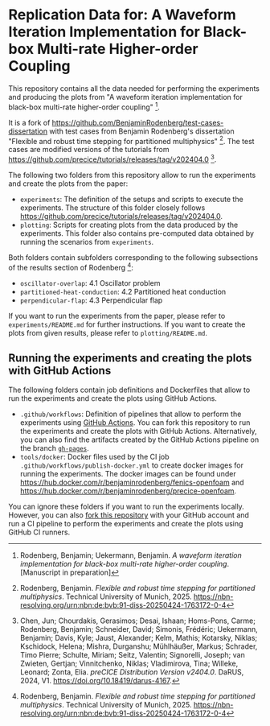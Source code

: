 # Replication Data for: A Waveform Iteration Implementation for Black-box Multi-rate Higher-order Coupling

This repository contains all the data needed for performing the experiments and producing the plots from "A waveform iteration implementation for black-box multi-rate higher-order coupling" [^RodenbergUekermann2025].

It is a fork of https://github.com/BenjaminRodenberg/test-cases-dissertation with test cases from Benjamin Rodenberg's dissertation "Flexible and robust time stepping for partitioned multiphysics" [^Rodenberg2025]. The test cases are modified versions of the tutorials from https://github.com/precice/tutorials/releases/tag/v202404.0 [^Chen2024].

The following two folders from this repository allow to run the experiments and create the plots from the paper:

* `experiments`: The definition of the setups and scripts to execute the experiments. The structure of this folder closely follows https://github.com/precice/tutorials/releases/tag/v202404.0.
* `plotting`: Scripts for creating plots from the data produced by the experiments. This folder also contains pre-computed data obtained by running the scenarios from `experiments`.

Both folders contain subfolders corresponding to the following subsections of the results section of Rodenberg [^Rodenberg2025]:

* `oscillator-overlap`: 4.1 Oscillator problem
* `partitioned-heat-conduction`: 4.2 Partitioned heat conduction
* `perpendicular-flap`: 4.3 Perpendicular flap

If you want to run the experiments from the paper, please refer to `experiments/README.md` for further instructions. If you want to create the plots from given results, please refer to `plotting/README.md`.

## Running the experiments and creating the plots with GitHub Actions

The following folders contain job definitions and Dockerfiles that allow to run the experiments and create the plots using GitHub Actions.

* `.github/workflows`: Definition of pipelines that allow to perform the experiments using [GitHub Actions](https://github.com/features/actions). You can fork this repository to run the experiments and create the plots with GitHub Actions. Alternatively, you can also find the artifacts created by the GitHub Actions pipeline on the branch [`gh-pages`](https://github.com/BenjaminRodenberg/test-cases-dissertation/tree/gh-pages).
* `tools/docker`: Docker files used by the CI job `.github/workflows/publish-docker.yml` to create docker images for running the experiments. The docker images can be found under https://hub.docker.com/r/benjaminrodenberg/fenics-openfoam and https://hub.docker.com/r/benjaminrodenberg/precice-openfoam.

You can ignore these folders if you want to run the experiments locally. However, you can also [fork this repository](https://docs.github.com/en/pull-requests/collaborating-with-pull-requests/working-with-forks/fork-a-repo) with your GitHub account and run a CI pipeline to perform the experiments and create the plots using GitHub CI runners.

[^RodenbergUekermann2025]: Rodenberg, Benjamin; Uekermann, Benjamin. *A waveform iteration implementation for black-box multi-rate higher-order coupling*. [Manuscript in preparation]
[^Chen2024]: Chen, Jun; Chourdakis, Gerasimos; Desai, Ishaan; Homs-Pons, Carme; Rodenberg, Benjamin; Schneider, David; Simonis, Frédéric; Uekermann, Benjamin; Davis, Kyle; Jaust, Alexander; Kelm, Mathis; Kotarsky, Niklas; Kschidock, Helena; Mishra, Durganshu; Mühlhäußer, Markus; Schrader, Timo Pierre; Schulte, Miriam; Seitz, Valentin; Signorelli, Joseph; van Zwieten, Gertjan; Vinnitchenko, Niklas; Vladimirova, Tina; Willeke, Leonard; Zonta, Elia. *preCICE Distribution Version v2404.0*. DaRUS, 2024, V1. https://doi.org/10.18419/darus-4167.
[^Rodenberg2025]: Rodenberg, Benjamin. *Flexible and robust time stepping for partitioned multiphysics*. Technical University of Munich, 2025. https://nbn-resolving.org/urn:nbn:de:bvb:91-diss-20250424-1763172-0-4

